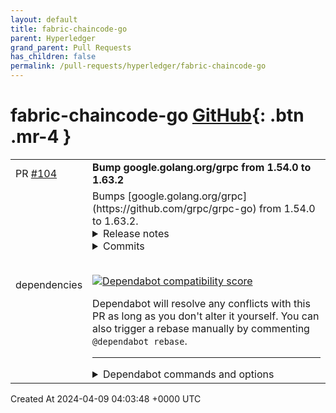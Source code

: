 ```yaml
---
layout: default
title: fabric-chaincode-go
parent: Hyperledger
grand_parent: Pull Requests
has_children: false
permalink: /pull-requests/hyperledger/fabric-chaincode-go
---
```


# fabric-chaincode-go <span class="fs-3 right-align">[GitHub](https://github.com/hyperledger/fabric-chaincode-go){: .btn .mr-4 }</span>


<div>
    <table>
        <tr>
            <td>
                PR <a href="https://github.com/hyperledger/fabric-chaincode-go/pull/104" class=".btn">#104</a>
            </td>
            <td>
                <b>
                    Bump google.golang.org/grpc from 1.54.0 to 1.63.2
                </b>
            </td>
        </tr>
        <tr>
            <td>
                <span class="chip">dependencies</span>
            </td>
            <td>
                Bumps [google.golang.org/grpc](https://github.com/grpc/grpc-go) from 1.54.0 to 1.63.2.
<details>
<summary>Release notes</summary>
<p><em>Sourced from <a href="https://github.com/grpc/grpc-go/releases">google.golang.org/grpc's releases</a>.</em></p>
<blockquote>
<h2>Release 1.63.2</h2>
<h1>Bugs</h1>
<ul>
<li>Fix the user agent string</li>
</ul>
<h2>Release 1.63.1</h2>
<h1>Bugs</h1>
<ul>
<li>grpc: fixed subchannel log messages to properly reference the parent channel (<a href="https://redirect.github.com/grpc/grpc-go/issues/7101">#7101</a>)
<ul>
<li>Special thanks: <a href="https://github.com/daniel-weisse"><code>@​daniel-weisse</code></a></li>
</ul>
</li>
</ul>
<h1>API Changes</h1>
<ul>
<li>grpc: remove Deprecated tag from Dial and DialContext; these will be deprecated in v1.64 instead (<a href="https://redirect.github.com/grpc/grpc-go/issues/7103">#7103</a>)</li>
</ul>
<h2>Release 1.63.0</h2>
<h1>Behavior Changes</h1>
<ul>
<li>grpc: Return canonical target string from <code>resolver.Address.String()</code> (experimental) (<a href="https://redirect.github.com/grpc/grpc-go/issues/6923">#6923</a>)</li>
<li>client &amp; server: when using write buffer pooling, use input value for buffer size instead of size*2 (<a href="https://redirect.github.com/grpc/grpc-go/issues/6983">#6983</a>)
<ul>
<li>Special Thanks: <a href="https://github.com/raghav-stripe"><code>@​raghav-stripe</code></a></li>
</ul>
</li>
</ul>
<h1>New Features</h1>
<ul>
<li>grpc: add <code>ClientConn.CanonicalTarget()</code> to return the canonical target string. (<a href="https://redirect.github.com/grpc/grpc-go/issues/7006">#7006</a>)</li>
<li>xds: implement LRS named metrics support (<a href="https://github.com/grpc/proposal/blob/master/A64-lrs-custom-metrics.md">gRFC A64</a>) (<a href="https://redirect.github.com/grpc/grpc-go/issues/7027">#7027</a>)
<ul>
<li>Special Thanks: <a href="https://github.com/danielzhaotongliu"><code>@​danielzhaotongliu</code></a></li>
</ul>
</li>
<li>grpc: introduce <code>grpc.NewClient</code> to allow users to create new clients in idle mode and with &quot;dns&quot; as the default resolver (<a href="https://redirect.github.com/grpc/grpc-go/issues/7010">#7010</a>)
<ul>
<li>Special Thanks: <a href="https://github.com/bruuuuuuuce"><code>@​bruuuuuuuce</code></a></li>
</ul>
</li>
</ul>
<h1>API Changes</h1>
<ul>
<li>grpc: stabilize experimental method <code>ClientConn.Target()</code> (<a href="https://redirect.github.com/grpc/grpc-go/issues/7006">#7006</a>)</li>
</ul>
<h1>Bug Fixes</h1>
<ul>
<li>xds: fix an issue that would cause the client to send an empty list of resources for LDS/CDS upon reconnecting with the management server (<a href="https://redirect.github.com/grpc/grpc-go/issues/7026">#7026</a>)</li>
<li>server: Fix some errors returned by a server when using a <code>grpc.Server</code> as an <code>http.Handler</code> with the Go stdlib HTTP server (<a href="https://redirect.github.com/grpc/grpc-go/issues/6989">#6989</a>)</li>
<li>resolver/dns: add <code>SetResolvingTimeout</code> to allow configuring the DNS resolver's global timeout (<a href="https://redirect.github.com/grpc/grpc-go/issues/6917">#6917</a>)
<ul>
<li>Special Thanks: <a href="https://github.com/and1truong"><code>@​and1truong</code></a></li>
</ul>
</li>
<li>Set the security level of Windows named pipes to NoSecurity (<a href="https://redirect.github.com/grpc/grpc-go/issues/6956">#6956</a>)
<ul>
<li>Special Thanks: <a href="https://github.com/irsl"><code>@​irsl</code></a></li>
</ul>
</li>
</ul>
<h2>Release 1.62.2</h2>
<h1>Dependencies</h1>
<ul>
<li>Update http2 library to address vulnerability <a href="https://www.kb.cert.org/vuls/id/421644">CVE-2023-45288</a></li>
</ul>
<h2>Release 1.62.1</h2>
<h1>Bug Fixes</h1>
<ul>
<li>xds: fix a bug that results in <code>no matching virtual host found</code> RPC errors due to a difference between the target and LDS resource names (<a href="https://redirect.github.com/grpc/grpc-go/issues/6997">#6997</a>)</li>
<li>server: fixed stats handler data <code>InPayload.Length</code> for unary RPC calls (<a href="https://redirect.github.com/grpc/grpc-go/issues/6766">#6766</a>)</li>
</ul>
<!-- raw HTML omitted -->
</blockquote>
<p>... (truncated)</p>
</details>
<details>
<summary>Commits</summary>
<ul>
<li><a href="https://github.com/grpc/grpc-go/commit/d32e66ce27447a0a217464a36fdd3935801c0453"><code>d32e66c</code></a> Change version to 1.63.2 (<a href="https://redirect.github.com/grpc/grpc-go/issues/7104">#7104</a>)</li>
<li><a href="https://github.com/grpc/grpc-go/commit/92f6dd0c1083430b830e51aaca0db371b06bc99e"><code>92f6dd0</code></a> channelz: pass parent pointer instead of parent ID to RegisterSubChannel (<a href="https://redirect.github.com/grpc/grpc-go/issues/7101">#7101</a>)</li>
<li><a href="https://github.com/grpc/grpc-go/commit/0f6ef0fbe51aa33d05a91d0fa87b28113b83f5a9"><code>0f6ef0f</code></a> grpc: un-deprecate Dial and DialContext</li>
<li><a href="https://github.com/grpc/grpc-go/commit/58dc74987513afa14f8d2ad1643f4b6f192d6ee8"><code>58dc749</code></a> Change version to 1.63.1-dev (<a href="https://redirect.github.com/grpc/grpc-go/issues/7051">#7051</a>)</li>
<li><a href="https://github.com/grpc/grpc-go/commit/c68f4566b9cacdb11c42a6eb14ee66a33d9b7c12"><code>c68f456</code></a> Change version to 1.63.0 (<a href="https://redirect.github.com/grpc/grpc-go/issues/7050">#7050</a>)</li>
<li><a href="https://github.com/grpc/grpc-go/commit/6369167ae33538aca051225fe5b5e07c2b022eb5"><code>6369167</code></a> *: update http2 dependency (<a href="https://redirect.github.com/grpc/grpc-go/issues/7082">#7082</a>)</li>
<li><a href="https://github.com/grpc/grpc-go/commit/88547614e7427f7ce87a5f5485d897ae09044641"><code>8854761</code></a> cherry-pick: channelz: fix race accessing channelMap without lock (<a href="https://redirect.github.com/grpc/grpc-go/issues/7079">#7079</a>) (<a href="https://redirect.github.com/grpc/grpc-go/issues/7">#7</a>...</li>
<li><a href="https://github.com/grpc/grpc-go/commit/e62770d76fc9508a2266d8bb8c6f2967e0dbc6fc"><code>e62770d</code></a> channelz: add LocalAddr to listen sockets and test (<a href="https://redirect.github.com/grpc/grpc-go/issues/7062">#7062</a>) (<a href="https://redirect.github.com/grpc/grpc-go/issues/7063">#7063</a>)</li>
<li><a href="https://github.com/grpc/grpc-go/commit/4ffccf1a5f97417eeb000d521f6415b6eb33bb5f"><code>4ffccf1</code></a> googlec2p: use xdstp style template for client LDS resource name (<a href="https://redirect.github.com/grpc/grpc-go/issues/7048">#7048</a>)</li>
<li><a href="https://github.com/grpc/grpc-go/commit/faf9964afe47a919a1469419413a0cae4bc86769"><code>faf9964</code></a> gracefulswitch: add ParseConfig and make UpdateClientConnState call SwitchTo ...</li>
<li>Additional commits viewable in <a href="https://github.com/grpc/grpc-go/compare/v1.54.0...v1.63.2">compare view</a></li>
</ul>
</details>
<br />


[![Dependabot compatibility score](https://dependabot-badges.githubapp.com/badges/compatibility_score?dependency-name=google.golang.org/grpc&package-manager=go_modules&previous-version=1.54.0&new-version=1.63.2)](https://docs.github.com/en/github/managing-security-vulnerabilities/about-dependabot-security-updates#about-compatibility-scores)

Dependabot will resolve any conflicts with this PR as long as you don't alter it yourself. You can also trigger a rebase manually by commenting `@dependabot rebase`.

[//]: # (dependabot-automerge-start)
[//]: # (dependabot-automerge-end)

---

<details>
<summary>Dependabot commands and options</summary>
<br />

You can trigger Dependabot actions by commenting on this PR:
- `@dependabot rebase` will rebase this PR
- `@dependabot recreate` will recreate this PR, overwriting any edits that have been made to it
- `@dependabot merge` will merge this PR after your CI passes on it
- `@dependabot squash and merge` will squash and merge this PR after your CI passes on it
- `@dependabot cancel merge` will cancel a previously requested merge and block automerging
- `@dependabot reopen` will reopen this PR if it is closed
- `@dependabot close` will close this PR and stop Dependabot recreating it. You can achieve the same result by closing it manually
- `@dependabot show <dependency name> ignore conditions` will show all of the ignore conditions of the specified dependency
- `@dependabot ignore this major version` will close this PR and stop Dependabot creating any more for this major version (unless you reopen the PR or upgrade to it yourself)
- `@dependabot ignore this minor version` will close this PR and stop Dependabot creating any more for this minor version (unless you reopen the PR or upgrade to it yourself)
- `@dependabot ignore this dependency` will close this PR and stop Dependabot creating any more for this dependency (unless you reopen the PR or upgrade to it yourself)


</details>
            </td>
        </tr>
    </table>
    <div class="right-align">
        Created At 2024-04-09 04:03:48 +0000 UTC
    </div>
</div>

